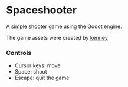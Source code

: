 # Spaceshooter

A simple shooter game using the Godot engine.

The game assets were created by [kenney](https://www.kenney.nl)


### Controls
- Cursor keys: move
- Space: shoot
- Escape: quit the game
